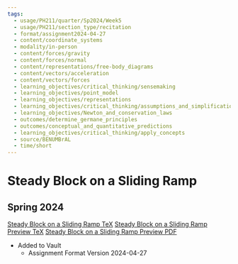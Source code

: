 ```yaml
---
tags:
  - usage/PH211/quarter/Sp2024/Week5
  - usage/PH211/section_type/recitation
  - format/assignment2024-04-27
  - content/coordinate_systems
  - modality/in-person
  - content/forces/gravity
  - content/forces/normal
  - content/representations/free-body_diagrams
  - content/vectors/acceleration
  - content/vectors/forces
  - learning_objectives/critical_thinking/sensemaking
  - learning_objectives/point_model
  - learning_objectives/representations
  - learning_objectives/critical_thinking/assumptions_and_simplifications
  - learning_objectives/Newton_and_conservation_laws
  - outcomes/determine_germane_principles
  - outcomes/conceptual_and_quantitative_predictions
  - learning_objectives/critical_thinking/apply_concepts
  - source/BENUMBrAL
  - time/short
---
```

# Steady Block on a Sliding Ramp
## Spring 2024
[Steady Block on a Sliding Ramp TeX](./Steady_Block_on_a_Sliding_Ramp.tex)
[Steady Block on a Sliding Ramp Preview TeX](./Steady_Block_on_a_Sliding_Ramp_Preview.tex)
[Steady Block on a Sliding Ramp Preview PDF](./Steady_Block_on_a_Sliding_Ramp_Preview.pdf)
* Added to Vault
	* Assignment Format Version 2024-04-27